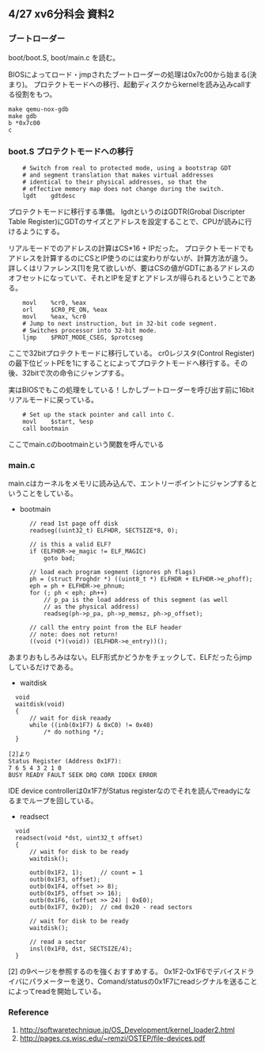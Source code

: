 ## 4/27 xv6分科会 資料2

### ブートローダー
boot/boot.S, boot/main.c を読む。

BIOSによってロード・jmpされたブートローダーの処理は0x7c00から始まる(決まり)。
プロテクトモードへの移行、起動ディスクからkernelを読み込みcallする役割をもつ。

```
make qemu-nox-gdb
make gdb
b *0x7c00
c
```

### boot.S プロテクトモードへの移行
```
    # Switch from real to protected mode, using a bootstrap GDT
    # and segment translation that makes virtual addresses 
    # identical to their physical addresses, so that the 
    # effective memory map does not change during the switch.
    lgdt    gdtdesc
```
プロテクトモードに移行する準備。
lgdtというのはGDTR(Grobal Discripter Table Register)にGDTのサイズとアドレスを設定することで、CPUが読みに行けるようにする。

リアルモードでのアドレスの計算はCS*16 + IPだった。
プロテクトモードでもアドレスを計算するのにCSとIP使うのには変わりがないが、計算方法が違う。
詳しくはリファレンス[1]を見て欲しいが、要はCSの値がGDTにあるアドレスのオフセットになっていて、それとIPを足すとアドレスが得られるということである。


```
    movl    %cr0, %eax
    orl     $CR0_PE_ON, %eax
    movl    %eax, %cr0
    # Jump to next instruction, but in 32-bit code segment.                                                                            
    # Switches processor into 32-bit mode.
    ljmp    $PROT_MODE_CSEG, $protcseg
```
ここで32bitプロテクトモードに移行している。
cr0レジスタ(Control Register)の最下位ビットPEを1にすることによってプロテクトモードへ移行する。その後、32bitで次の命令にジャンプする。

実はBIOSでもこの処理をしている！しかしブートローダーを呼び出す前に16bitリアルモードに戻っている。

```
    # Set up the stack pointer and call into C.
    movl    $start, %esp
    call bootmain
```
ここでmain.cのbootmainという関数を呼んでいる

### main.c
main.cはカーネルをメモリに読み込んで、エントリーポイントにジャンプするということをしている。
* bootmain
```
      // read 1st page off disk
      readseg((uint32_t) ELFHDR, SECTSIZE*8, 0); 
  
      // is this a valid ELF?
      if (ELFHDR->e_magic != ELF_MAGIC)
          goto bad;
  
      // load each program segment (ignores ph flags)
      ph = (struct Proghdr *) ((uint8_t *) ELFHDR + ELFHDR->e_phoff);
      eph = ph + ELFHDR->e_phnum;
      for (; ph < eph; ph++)
          // p_pa is the load address of this segment (as well
          // as the physical address)
          readseg(ph->p_pa, ph->p_memsz, ph->p_offset);
  
      // call the entry point from the ELF header
      // note: does not return!
      ((void (*)(void)) (ELFHDR->e_entry))();
```
あまりおもしろみはない。ELF形式かどうかをチェックして、ELFだったらjmpしているだけである。

* waitdisk
```
  void
  waitdisk(void)
  {       
      // wait for disk reaady                                                                                                          
      while ((inb(0x1F7) & 0xC0) != 0x40)
          /* do nothing */;
  }

[2]より
Status Register (Address 0x1F7):
7 6 5 4 3 2 1 0
BUSY READY FAULT SEEK DRQ CORR IDDEX ERROR
```
IDE device controllerは0x1F7がStatus registerなのでそれを読んでreadyになるまでループを回している。

* readsect
```
  void
  readsect(void *dst, uint32_t offset)
  {
      // wait for disk to be ready
      waitdisk();
  
      outb(0x1F2, 1);     // count = 1
      outb(0x1F3, offset);
      outb(0x1F4, offset >> 8); 
      outb(0x1F5, offset >> 16);
      outb(0x1F6, (offset >> 24) | 0xE0);
      outb(0x1F7, 0x20);  // cmd 0x20 - read sectors
  
      // wait for disk to be ready
      waitdisk();
  
      // read a sector
      insl(0x1F0, dst, SECTSIZE/4);
  }
```
[2] の9ページを参照するのを強くおすすめする。
0x1F2-0x1F6でデバイスドライバにパラメーターを送り、Comand/statusの0x1F7にreadシグナルを送ることによってreadを開始している。


### Reference
1. http://softwaretechnique.jp/OS_Development/kernel_loader2.html
2. http://pages.cs.wisc.edu/~remzi/OSTEP/file-devices.pdf

